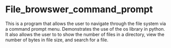 # File_browswer_command_prompt
This is a program that allows the user to navigate through the file system via a command prompt menu.  Demonstrates the use of the os library in python.  It also allows the user to to show the number of files in a directory, view the number of bytes in file size, and search for a file.
